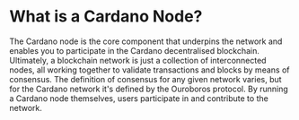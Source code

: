 # What is a Cardano Node?

The Cardano node is the core component that underpins the network and enables you to participate in the Cardano decentralised blockchain. Ultimately, a blockchain network is just a collection of interconnected nodes, all working together to validate transactions and blocks by means of consensus. The definition of consensus for any given network varies, but for the Cardano network it's defined by the Ouroboros protocol. By running a Cardano node themselves, users participate in and contribute to the network.

